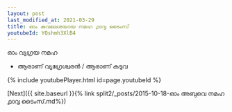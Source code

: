 ```yaml
---
layout: post
last_modified_at: 2021-03-29
title: ഓം കുവലേശയായ നമഹ ൧൦൮ ടൈംസ്
youtubeId: YQshmh3XlB4
---
```

 
 
 ഓം വ്യഗ്രയ നമഹ 
 
 -  ആരാണ് വ്യഗ്രേശ്വരൻ / ആരാണ് കടുവ 
 
  
 
  
 
 
 
 
 
 


{% include youtubePlayer.html id=page.youtubeId %}
 
[Next]({{ site.baseurl }}{% link  split2/_posts/2015-10-18-ഓം അബുവെ നമഹ ൧൦൮ ടൈംസ്.md%})
 
